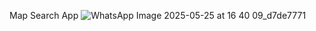 Map Search App
![WhatsApp Image 2025-05-25 at 16 40 09_d7de7771](https://github.com/user-attachments/assets/10a6a659-3b2e-4373-92dc-30e1cbe70c1b)
